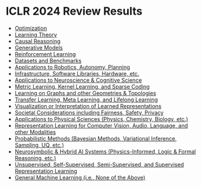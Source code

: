 # ICLR 2024 Review Results

- [Optimization](./optimization.md)
- [Learning Theory](./learning_theory.md)
- [Causal Reasoning](./causal_reasoning.md)
- [Generative Models](./generative_models.md)
- [Reinforcement Learning](./reinforcement_learning.md)
- [Datasets and Benchmarks](./datasets_and_benchmarks.md)
- [Applications to Robotics, Autonomy, Planning](./applications_to_robotics,_autonomy,_planning.md)
- [Infrastructure, Software Libraries, Hardware, etc.](./infrastructure,_software_libraries,_hardware,_etc..md)
- [Applications to Neuroscience & Cognitive Science](./applications_to_neuroscience_&_cognitive_science.md)
- [Metric Learning, Kernel Learning, and Sparse Coding](./metric_learning,_kernel_learning,_and_sparse_coding.md)
- [Learning on Graphs and other Geometries & Topologies](./learning_on_graphs_and_other_geometries_&_topologies.md)
- [Transfer Learning, Meta Learning, and Lifelong Learning](./transfer_learning,_meta_learning,_and_lifelong_learning.md)
- [Visualization or Interpretation of Learned Representations](./visualization_or_interpretation_of_learned_representations.md)
- [Societal Considerations including Fairness, Safety, Privacy](./societal_considerations_including_fairness,_safety,_privacy.md)
- [Applications to Physical Sciences (Physics, Chemistry, Biology, etc.)](./applications_to_physical_sciences_(physics,_chemistry,_biology,_etc.).md)
- [Representation Learning for Computer Vision, Audio, Language, and other Modalities](./representation_learning_for_computer_vision,_audio,_language,_and_other_modalities.md)
- [Probabilistic Methods (Bayesian Methods, Variational Inference, Sampling, UQ, etc.)](./probabilistic_methods_(bayesian_methods,_variational_inference,_sampling,_uq,_etc.).md)
- [Neurosymbolic & Hybrid AI Systems (Physics-Informed, Logic & Formal Reasoning, etc.)](./neurosymbolic_&_hybrid_ai_systems_(physics-informed,_logic_&_formal_reasoning,_etc.).md)
- [Unsupervised, Self-Supervised, Semi-Supervised, and Supervised Representation Learning](./unsupervised,_self-supervised,_semi-supervised,_and_supervised_representation_learning.md)
- [General Machine Learning (i.e., None of the Above)](./general_machine_learning_(i.e.,_none_of_the_above).md)
